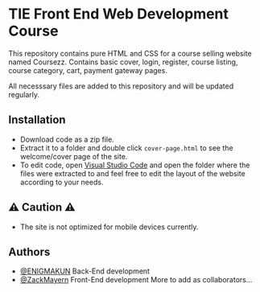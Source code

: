 
# TIE Front End Web Development Course

This repository contains pure HTML and CSS for a course selling website named Coursezz. Contains basic cover, login, register, course listing, course category, cart, payment gateway pages.

All necesssary files are added to this repository and will be updated regularly.



## Installation

- Download code as a zip file.
- Extract it to a folder and double click `cover-page.html` to see the welcome/cover page of the site.
- To edit code, open [Visual Studio Code](https://code.visualstudio.com/download) and open the folder where the files were extracted to and feel free to edit the layout of the website according to your needs.

    
## ⚠ Caution ⚠
- The site is not optimized for mobile devices currently.
## Authors

- [@ENIGMAKUN](https://github.com/ENIGMA-KUN) Back-End development
- [@ZackMayern](https://github.com/ZackMayern) Front-End development
More to add as collaborators...